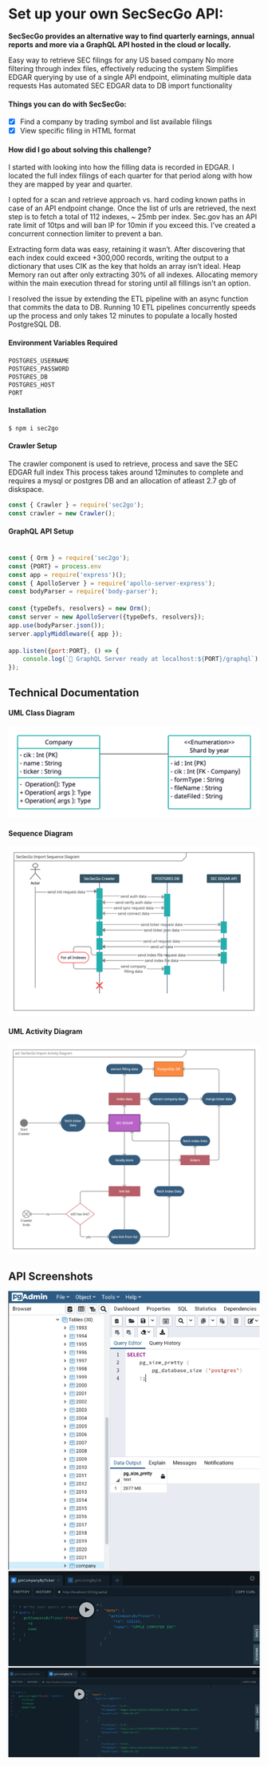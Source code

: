 # Set up your own SecSecGo API:
**SecSecGo provides an alternative way to find quarterly earnings, annual reports and more via a GraphQL API hosted in the cloud or locally.**

Easy way to retrieve SEC filings for any US based company
No more filtering through index files, effectively reducing the system
Simplifies EDGAR querying by use of a single API endpoint, eliminating multiple data requests
Has automated SEC EDGAR data to DB import functionality

#### Things you can do with SecSecGo:
- [x] Find a company by trading symbol and list available filings
- [x] View specific filing in HTML format

#### How did I go about solving this challenge?
I started with looking into how the filling data is recorded in EDGAR. I located the full index filings of each quarter for that period along with how they are mapped by year and quarter.

I opted for a scan and retrieve approach vs. hard coding known paths in case of an API endpoint change. Once the list of urls are retrieved, the next step is to fetch a total of 112 indexes, ~ 25mb per index. Sec.gov has an API rate limit of 10tps and will ban IP for 10min if you exceed this. I’ve created a concurrent connection limiter to prevent a ban.

Extracting form data was easy, retaining it wasn’t.  After discovering that each index could exceed +300,000 records, writing the output to a dictionary that uses CIK as the key that holds an array isn’t ideal. Heap Memory ran out after only extracting 30% of all indexes. Allocating memory within the main execution thread for storing until all fillings isn't an option.

I resolved the issue by extending the ETL pipeline with an async function that commits the data to DB. Running 10 ETL pipelines concurrently speeds up the process and only takes 12 minutes to populate a locally hosted PostgreSQL DB.

#### Environment Variables Required
```
POSTGRES_USERNAME
POSTGRES_PASSWORD
POSTGRES_DB
POSTGRES_HOST
PORT
```

#### Installation
```git
$ npm i sec2go
```



#### Crawler Setup
The crawler component is used to retrieve, process and save the SEC EDGAR full index
This process takes around 12minutes to complete and requires a mysql or postgres DB and an allocation of atleast 2.7 gb of diskspace.
```js
const { Crawler } = require('sec2go');
const crawler = new Crawler();
```

#### GraphQL API Setup
```js

const { Orm } = require('sec2go');
const {PORT} = process.env
const app = require('express')();
const { ApolloServer } = require('apollo-server-express');
const bodyParser = require('body-parser');

const {typeDefs, resolvers} = new Orm();
const server = new ApolloServer({typeDefs, resolvers});
app.use(bodyParser.json());
server.applyMiddleware({ app });

app.listen({port:PORT}, () => {
    console.log(`🚀 GraphQL Server ready at localhost:${PORT}/graphql`);
});
```

## Technical Documentation
#### UML Class Diagram
![uml_class_diagram](https://github.com/helixious/edgar_challenge/blob/main/src/SecSecGo%20-%20Class%20Diagram.png?raw=true)

#### Sequence Diagram
![uml_sequence_diagram](https://github.com/helixious/edgar_challenge/blob/main/src/SecSecGo%20Import%20Sequence%20Diagram.png?raw=true)

#### UML Activity Diagram
![uml_activity_diagram](https://github.com/helixious/edgar_challenge/blob/main/src/SecSecGo%20Import%20Activity%20Diagram.png?raw=true)

## API Screenshots
![screenshot_1](https://github.com/helixious/edgar_challenge/blob/orm/src/screenshot_1.png?raw=true)
![screenshot_2](https://github.com/helixious/edgar_challenge/blob/orm/src/screenshot_2.png?raw=true)
![screenshot_3](https://github.com/helixious/edgar_challenge/blob/orm/src/screenshot_3.png?raw=true)